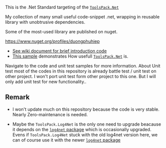 This is the .Net Standard targeting of the [`ToolsPack.Net`](https://github.com/duongphuhiep/ToolsPack.Net/wiki)

My collection of many small useful code-snippet .net, wrapping in reusable library with unobtrusive dependencies.

Some of the most-used library are published on nuget.

https://www.nuget.org/profiles/duongphuhiep

* [See wiki document for brief introduction code](https://github.com/duongphuhiep/ToolsPack.Net/wiki)
* [This sample](https://github.com/duongphuhiep/ToolsPack.Net/wiki/ToolsPack.Net-Usage-Sample) demonstrates How usefull 
[`ToolsPack.Net`](https://github.com/duongphuhiep/ToolsPack.Net/wiki) is.

Navigate to the code and unit test samples for more information. About Unit test most of the codes in this repository is already battle test / unit test on other project. I won't port unit test form other project to this one.
But I will only add unit test for new functionality..


## Remark

* I won't update much on this repository because the code is very stable. Nearly Zero-maintenance is needed.

* Maybe the `ToolsPack.Log4Net` is the only one need to upgrade beacause it depends on the [`log4net` package](https://www.nuget.org/packages/log4net/) which is occasionally upgraded. Evens if `ToolsPack.Log4Net` stuck with the old log4net version here, we can of course use it with the newer [`log4net` package](https://www.nuget.org/packages/log4net/)
